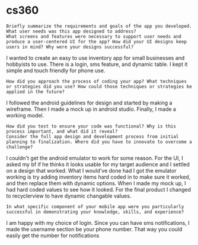 # cs360


    Briefly summarize the requirements and goals of the app you developed. What user needs was this app designed to address?
    What screens and features were necessary to support user needs and produce a user-centered UI for the app? How did your UI designs keep users in mind? Why were your designs successful?
  I wanted to create an easy to use inventory app for small businesses and hobbyists to use. There is a login, sms feature, and dynamic table. I kept it simple and touch friendly for phone use.
    
    How did you approach the process of coding your app? What techniques or strategies did you use? How could those techniques or strategies be applied in the future?
I followed the android guidelines for design and started by making a wireframe. Then I made a mock up in android studio. Finally, I made a working model. 
    
    How did you test to ensure your code was functional? Why is this process important, and what did it reveal?
    Consider the full app design and development process from initial planning to finalization. Where did you have to innovate to overcome a challenge?
I couldn't get the android emulator to work for some reason. For the UI, I asked my bf if he thinks it looks usable for my target audience and I settled on a design that worked. What I would've done had I got the emulator working is try adding inventory items hard coded in to make sure it worked, and then replace them with dynamic options. When I made my mock up, I had hard coded values to see how it looked. For the final product I changed to recyclerview to have dynamic changable values.


    In what specific component of your mobile app were you particularly successful in demonstrating your knowledge, skills, and experience?
I am happy with my choice of login. Since you can have sms notifications, I made the username section be your phone number. That way you could easily get the number for notifications
